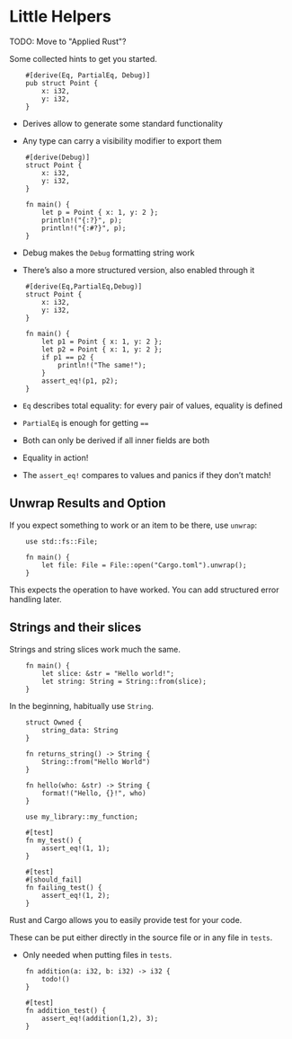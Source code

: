 # Little Helpers

TODO: Move to "Applied Rust"?

Some collected hints to get you started.

```rust, ignore,editable
    #[derive(Eq, PartialEq, Debug)] 
    pub struct Point { 
        x: i32,
        y: i32,
    }
```

-   Derives allow to generate some standard functionality

-   Any type can carry a visibility modifier to export them

<!-- -->
```rust,editable
    #[derive(Debug)]
    struct Point {
        x: i32,
        y: i32,
    }

    fn main() {
        let p = Point { x: 1, y: 2 };
        println!("{:?}", p); 
        println!("{:#?}", p); 
    }
```

-   Debug makes the `Debug` formatting string work

-   There’s also a more structured version, also enabled through it

<!-- -->
```rust,editable
    #[derive(Eq,PartialEq,Debug)]  
    struct Point {
        x: i32, 
        y: i32,
    }

    fn main() {
        let p1 = Point { x: 1, y: 2 };
        let p2 = Point { x: 1, y: 2 };
        if p1 == p2 { 
            println!("The same!");
        }
        assert_eq!(p1, p2); 
    }
```
-   `Eq` describes total equality: for every pair of values, equality is
    defined

-   `PartialEq` is enough for getting `==`

-   Both can only be derived if all inner fields are both

-   Equality in action!

-   The `assert_eq!` compares to values and panics if they don’t match!

Unwrap Results and Option
----

If you expect something to work or an item to be there, use `unwrap`:

```rust,does_not_compile,ignore,editable
    use std::fs::File;

    fn main() {
        let file: File = File::open("Cargo.toml").unwrap();
    }
```

This expects the operation to have worked. You can add structured error
handling later.

Strings and their slices
----

Strings and string slices work much the same.
```rust,editable
    fn main() {
        let slice: &str = "Hello world!";
        let string: String = String::from(slice);
    }
```
In the beginning, habitually use `String`.
```rust,ignore,editable
    struct Owned {
        string_data: String
    }

    fn returns_string() -> String {
        String::from("Hello World")
    }

    fn hello(who: &str) -> String {
        format!("Hello, {}!", who)
    }

    use my_library::my_function; 

    #[test]
    fn my_test() {
        assert_eq!(1, 1);
    }

    #[test]
    #[should_fail]
    fn failing_test() {
        assert_eq!(1, 2);
    }
```

Rust and Cargo allows you to easily provide test for your code.

These can be put either directly in the source file or in any file in
`tests`.

-   Only needed when putting files in `tests`.

<!-- -->
```rust,editable
    fn addition(a: i32, b: i32) -> i32 {
        todo!()
    }

    #[test]
    fn addition_test() {
        assert_eq!(addition(1,2), 3);
    }
```
